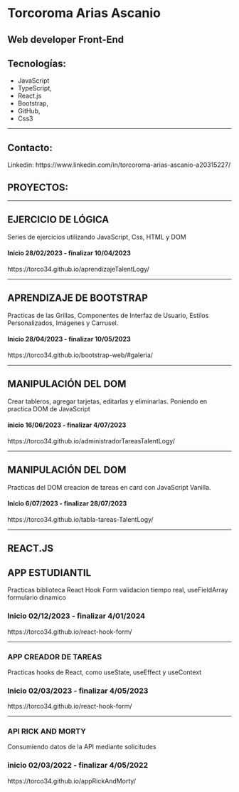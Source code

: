 <!DOCTYPE html>
<html lang="en">
<head>
    <meta charset="UTF-8">
    <meta http-equiv="X-UA-Compatible" content="IE=edge">
    <meta name="viewport" content="width=device-width, initial-scale=1.0">
</head>
<body>
    <div align="">
        <h1 > Torcoroma Arias Ascanio</h1>
        <h2>Web developer Front-End</h2>
        <h2> Tecnologías:</h2>
<div>
 <ul>
    <li>JavaScript </li>
    <li>TypeScript,</li>
     <li>React.js</li>
     <li>Bootstrap,</li>
     <li>GitHub,</li>
     <li>Css3</li>
</ul>
</div>
<hr> 
<div>
       <h2> Contacto: </h2> 
       <p>Linkedin: https://www.linkedin.com/in/torcoroma-arias-ascanio-a20315227/ <br> </p> 
        <h2>PROYECTOS:</h2>
         <hr>
         <h2> EJERCICIO DE LÓGICA </h2> 
        <p> Series de ejercicios utilizando JavaScript, Css, HTML y DOM </p>  
         <h4> Inicio 28/02/2023 - finalizar 10/04/2023 </h4>
       <p>https://torco34.github.io/aprendizajeTalentLogy/</p>
</div>
        <hr>
 <div>  
  <h2> APRENDIZAJE DE BOOTSTRAP </h2> 
        <p>Practicas de las Grillas, Componentes de Interfaz de Usuario, Estilos Personalizados, Imágenes y Carrusel.</p> 
        <h4>Inicio 28/04/2023 - finalizar 10/05/2023</h4>
    <p>https://torco34.github.io/bootstrap-web/#galeria/</p>
</div>
<hr>
<div>  
    <h2>MANIPULACIÓN DEL DOM</h2>
       <p>Crear tableros, agregar tarjetas, editarlas y eliminarlas. Poniendo en practica DOM de JavaScript</p> 
       <h4>inicio 16/06/2023 - finalizar 4/07/2023</h4>
      <p>https://torco34.github.io/administradorTareasTalentLogy/</p>
</div>
<hr>
<div>  
    <h2>MANIPULACIÓN DEL DOM</h2>
       <p>Practicas del DOM creacion de tareas en card con JavaScript Vanilla.</p> 
       <h4>Inicio 6/07/2023 - finalizar 28/07/2023</h4>
      <p> https://torco34.github.io/tabla-tareas-TalentLogy/</p>
</div>
<hr>
<h2>REACT.JS</h2>
<div>  
    <h2>APP ESTUDIANTIL</h2>
       <p>Practicas biblioteca React Hook Form validacion tiempo real, useFieldArray formulario dinamico</p> 
       <h3> Inicio 02/12/2023 - finalizar 4/01/2024 </h3>
      <p>https://torco34.github.io/react-hook-form/</p>
</div>
<hr>
<div>  
    <h3>APP CREADOR DE TAREAS</h3>
       <p>Practicas hooks de React, como useState,  useEffect y useContext</p> 
       <h3> Inicio 02/03/2023 - finalizar 4/05/2023 </h3>
      <p>https://torco34.github.io/react-hook-form/</p>
</div>
        <hr>
<div>  
    <h3>API RICK AND MORTY</h3> 
       <p>Consumiendo datos de la API mediante solicitudes </p> 
       <h3> inicio 02/03/2022 - finalizar 4/05/2022 </h3>
      <p>https://torco34.github.io/appRickAndMorty/</p>
</div>

</div>
</body>
</html>


